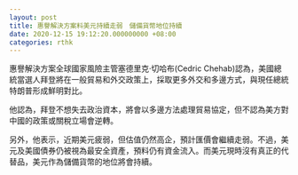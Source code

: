 ```yaml
---
layout: post
title: 惠譽解決方案料美元持續走弱　儲備貨幣地位持續
date: 2020-12-15 19:12:20.000000000 +08:00
categories: rthk
---
```


惠譽解決方案全球國家風險主管塞德里克‧切哈布(Cedric Chehab)認為，美國總統當選人拜登將在一般貿易和外交政策上，採取更多外交和多邊方式，與現任總統特朗普形成鮮明對比。

他認為，拜登不想失去政治資本，將會以多邊方法處理貿易協定，但不認為美方對中國的政策或關稅立場會逆轉。

另外，他表示，近期美元疲弱，但估值仍然高企，預計匯價會繼續走弱。不過，美元及美國債券仍被視為最安全資產，預料仍有資金流入。而美元現時沒有真正的代替品，美元作為儲備貨幣的地位將會持續。
